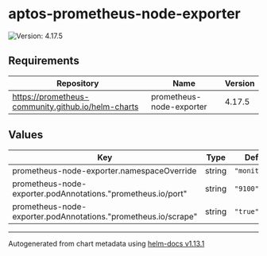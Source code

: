 # aptos-prometheus-node-exporter

![Version: 4.17.5](https://img.shields.io/badge/Version-4.17.5-informational?style=flat-square)

## Requirements

| Repository | Name | Version |
|------------|------|---------|
| https://prometheus-community.github.io/helm-charts | prometheus-node-exporter | 4.17.5 |

## Values

| Key | Type | Default | Description |
|-----|------|---------|-------------|
| prometheus-node-exporter.namespaceOverride | string | `"monitoring"` |  |
| prometheus-node-exporter.podAnnotations."prometheus.io/port" | string | `"9100"` |  |
| prometheus-node-exporter.podAnnotations."prometheus.io/scrape" | string | `"true"` |  |

----------------------------------------------
Autogenerated from chart metadata using [helm-docs v1.13.1](https://github.com/norwoodj/helm-docs/releases/v1.13.1)

